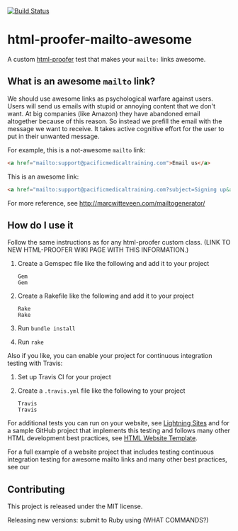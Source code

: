 [![Build Status](https://travis-ci.org/fulldecent/html-proofer-mailto-awesome.svg?branch=master)](https://travis-ci.org/fulldecent/html-proofer-mailto-awesome)

# html-proofer-mailto-awesome
A custom [html-proofer](https://github.com/gjtorikian/html-proofer) test that makes your `mailto:` links awesome.

## What is an awesome `mailto` link?

We should use awesome links as psychological warfare against users. Users will send us emails with stupid or annoying content that we don't want. At big companies (like Amazon) they have abandoned email altogether because of this reason. So instead we prefill the email with the message we want to receive. It takes active cognitive effort for the user to put in their unwanted message.

For example, this is a not-awesome `mailto` link:

```html
<a href="mailto:support@pacificmedicaltraining.com">Email us</a>
```

This is an awesome link:

```html
<a href="mailto:support@pacificmedicaltraining.com?subject=Signing up&amp;body=Hello,\nI'd like to sign up for your course, can you please send me more information.">Email us</a>
```

For more reference, see http://marcwitteveen.com/mailtogenerator/

## How do I use it

Follow the same instructions as for any html-proofer custom class. (LINK TO NEW HTML-PROOFER WIKI PAGE WITH THIS INFORMATION.)

1. Create a Gemspec file like the following and add it to your project

       Gem
       Gem
       
2. Create a Rakefile like the following and add it to your project

       Rake
       Rake
       
3. Run `bundle install`

4. Run `rake`

Also if you like, you can enable your project for continuous integration testing with Travis:

1. Set up Travis CI for your project

2. Create a `.travis.yml` file like the following to your project

       Travis
       Travis
       
For additional tests you can run on your website, see [Lightning Sites](https://github.com/fulldecent/lightning-sites) and for a sample GitHub project that implements this testing and follows many other HTML development best practices, see [HTML Website Template](https://github.com/fulldecent/html-website-template).

For a full example of a website project that includes testing  continuous integration testing for awesome mailto links and many other best practices, see our 
       
## Contributing

This project is released under the MIT license.

Releasing new versions: submit to Ruby using (WHAT COMMANDS?)
